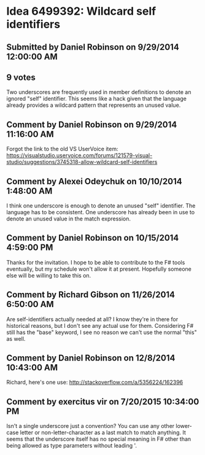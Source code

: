 # Idea 6499392: Wildcard self identifiers

## Submitted by Daniel Robinson on 9/29/2014 12:00:00 AM

## 9 votes

Two underscores are frequently used in member definitions to denote an ignored "self" identifier. This seems like a hack given that the language already provides a wildcard pattern that represents an unused value.


## Comment by Daniel Robinson on 9/29/2014 11:16:00 AM

Forgot the link to the old VS UserVoice item: https://visualstudio.uservoice.com/forums/121579-visual-studio/suggestions/3745318-allow-wildcard-self-identifiers

## Comment by Alexei Odeychuk on 10/10/2014 1:48:00 AM

I think one underscore is enough to denote an unused "self" identifier. The language has to be consistent. One underscore has already been in use to denote an unused value in the match expression.

## Comment by Daniel Robinson on 10/15/2014 4:59:00 PM

Thanks for the invitation. I hope to be able to contribute to the F# tools eventually, but my schedule won't allow it at present. Hopefully someone else will be willing to take this on.

## Comment by Richard Gibson on 11/26/2014 6:50:00 AM

Are self-identifiers actually needed at all? I know they're in there for historical reasons, but I don't see any actual use for them.
Considering F# still has the "base" keyword, I see no reason we can't use the normal "this" as well.

## Comment by Daniel Robinson on 12/8/2014 10:43:00 AM

Richard, here's one use: http://stackoverflow.com/a/5356224/162396

## Comment by exercitus vir on 7/20/2015 10:34:00 PM

Isn't a single underscore just a convention? You can use any other lower-case letter or non-letter-character as a last match to match anything. It seems that the underscore itself has no special meaning in F# other than being allowed as type parameters without leading '.

